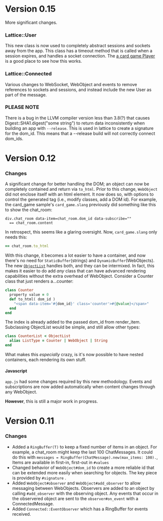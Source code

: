 # Version 0.15

More significant changes.  

### Lattice::User

This new class is now used to completely abstract sessions and sockets away from the app.    This class has a timeout method that is called when a session expires, and handles a socket connection.  The [a card game Player](https://github.com/jasonl99/card_game/blob/user_class/src/card_game/player.cr) is a good place to see how this works.

### Lattice::Connected

Various changes to WebSocket, WebObject and events to remove references to sockets and sessions, and instead include the new User as part of the message. 



### PLEASE NOTE

There is a bug in the LLVM compiler version less than 3.8(?) that causes Digest::SHA1.digest("some string") to return data inconsistently when building an app with `--release`.  This is used in lattice to create a signature for the dom_id.   This means that a --release build will not correctly connect dom_ids.



# Version 0.12

### Changes

A significant change for better handling the DOM; an object can now be completely contained and return via `to_html`.  Prior to this change, `WebObject` did not enclose itself with an html element.  It now does so, with options to control the generated tag (i.e., modify classes, add a DOM id).   For example, the card_game sample's `card_game.slang` previously did something like this to show the chat_room:

```slim
div.chat_room data-item=chat_room.dom_id data-subscribe=""
  == chat_room.content
```

In retrospect, this seems like a glaring oversight.  Now, `card_game.slang` only needs this:

```ruby
== chat_room.to_html
```

With this change, it becomes a lot easier to have a container, and now there's no need for `StaticBuffer`(strings) and `DynamicBuffer`(WebObjects).  The new [`ObjectList`](https://github.com/jasonl99/lattice-core/blob/cleaner_dom/src/lattice-core/connected/object_list.cr) handles both, and they can be intermixed.  In fact, this makes it easier to do add _any_ class that can have advanced rendering capabilities without the extra overhead of WebObject.  Consider a Counter class that just renders a...counter:

```ruby
class Counter
  property value = 0
  def to_html( dom_id )
    "<span data-item='#{dom_id}' class='counter'>#{@value}</span>"
  end
end
```

The index is already added to the passed dom_id from render_item. Subclassing ObjectList would be simple, and still allow other types:

```ruby
class CounterList < ObjectList
  alias ListType = Counter | WebObject | String
end
```

What makes this _especially_ crazy, is it's now possible to have nested containers, each rendering its own stuff.

#### Javascript

`app.js` had some changes required by this new methodology.  Events and subscriptions are now added automatically when content changes through any WebObject.

__However__, this is still a major work in progress.

# Version 0.11 

### Changes

* Added a `RingBuffer(T)` to keep a fixed number of items in an object.  For example, a chat_room might keep the last 100 ChatMessages.  It could do this with `messages = RingBuffer(ChatMessage).new(max_items: 100).`, Items are available in first-in, first-out in `#values`
* Changed behavior of `WebObject#dom_id` to create a more reliable id that can be extended more easily when searching for objects.   The key piece is provided by `#signature` .
* Added `WebObject#observer` and `WebObject#add_observer` to allow messaging between WebObjects.  Observers are added to an object by calling `#add_observer` with the observing object.  Any events that occur in the observered object are sent to the `observer#on_event` with a ConnectedMessage. 
* Added `Connected::EventObserver` which has a RingBuffer for events received.
